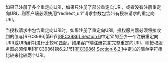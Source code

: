 如果已注册了多个重定向URI，如果只注册了部分重定向URI，或者没有注册重定向URI，则客户端必须使用“redirect\_uri”请求参数包含带有授权请求的重定向URI。

当授权请求中包含重定向URI时，如果注册了重定向URI，授权服务器必须将接收到的值与\[RFC3986\]第6节[\[RFC3986\] Section 6](https://tools.ietf.org/html/rfc3986#section-6)中定义的至少一个注册重定向URI\(或URI组件\)进行比较和匹配。如果客户端注册包含完整重定向URI，则授权服务器必须使用\[RFC3986\]第6.2.1节[\[RFC3986\] Section 6.2.1](https://tools.ietf.org/html/rfc3986#section-6.2.1)中定义的简单字符串比较来比较两个URI。


